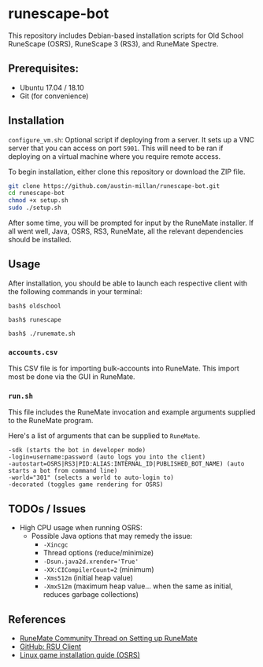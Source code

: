 # runescape-bot

This repository includes Debian-based installation scripts for Old School RuneScape (OSRS), RuneScape 3 (RS3), and RuneMate Spectre.


## Prerequisites:

- Ubuntu 17.04 / 18.10
- Git (for convenience)

## Installation

`configure_vm.sh`: Optional script if deploying from a server. It sets up a VNC server
that you can access on port `5901`. This will need to be ran if deploying on a virtual
machine where you require remote access.

To begin installation, either clone this repository or download the ZIP file.  
```bash
git clone https://github.com/austin-millan/runescape-bot.git
cd runescape-bot
chmod +x setup.sh
sudo ./setup.sh
```

After some time, you will be prompted for input by the RuneMate installer. If all went well, Java, OSRS, RS3, RuneMate, all the relevant dependencies should be installed.

## Usage

After installation,
you should be able to launch each respective client with the following commands in your terminal:

```
bash$ oldschool
```

```
bash$ runescape
```

```
bash$ ./runemate.sh
```

### `accounts.csv`

This CSV file is for importing bulk-accounts into RuneMate. This import most be done via the GUI in RuneMate.

### `run.sh`

This file includes the RuneMate invocation and example arguments supplied to the RuneMate program. 

Here's a list of arguments that can be supplied to `RuneMate`.
```
-sdk (starts the bot in developer mode)
-login=username:password (auto logs you into the client)
-autostart=OSRS|RS3|PID:ALIAS:INTERNAL_ID|PUBLISHED_BOT_NAME) (auto starts a bot from command line)
-world="301" (selects a world to auto-login to)
-decorated (toggles game rendering for OSRS)
```

## TODOs / Issues

- High CPU usage when running OSRS:
    - Possible Java options that may remedy the issue:
        - `-Xincgc`
        - Thread options (reduce/minimize)
        - `-Dsun.java2d.xrender='True'`
        - `-XX:CICompilerCount=2` (minimum)
        - `-Xms512m` (initial heap value)
        - `-Xmx512m` (maximum heap value... when the same as initial, reduces garbage collections)

## References
- [RuneMate Community Thread on Setting up RuneMate](https://www.runemate.com/community/threads/runemate-on-linux.15688/)
- [GitHub: RSU Client](https://github.com/rsu-client/rsu-client)
- [Linux game installation guide (OSRS)](https://oldschool.runescape.wiki/w/Linux_game_installation_guide#Desktop_Launcher)
